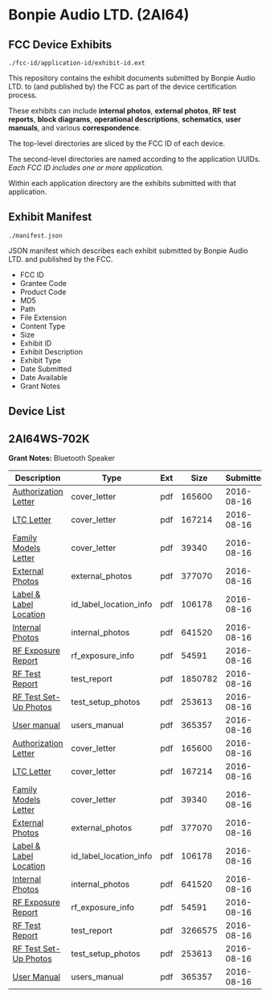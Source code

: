# Bonpie Audio LTD. (2AI64)
## FCC Device Exhibits

```
./fcc-id/application-id/exhibit-id.ext
```

This repository contains the exhibit documents submitted by Bonpie Audio LTD. to (and published by) the FCC as part of the device certification process.

These exhibits can include **internal photos**, **external photos**, **RF test reports**, **block diagrams**, **operational descriptions**, **schematics**, **user manuals**, and various **correspondence**.

The top-level directories are sliced by the FCC ID of each device.

The second-level directories are named according to the application UUIDs. *Each FCC ID includes one or more application.*

Within each application directory are the exhibits submitted with that application. 

## Exhibit Manifest

```
./manifest.json
```

JSON manifest which describes each exhibit submitted by Bonpie Audio LTD. and published by the FCC.

- FCC ID
- Grantee Code
- Product Code
- MD5
- Path
- File Extension
- Content Type
- Size
- Exhibit ID
- Exhibit Description
- Exhibit Type
- Date Submitted
- Date Available
- Grant Notes

## Device List
## 2AI64WS-702K
**Grant Notes:** Bluetooth Speaker

| Description | Type | Ext | Size | Submitted | Available |
| ----------- | ---- | --- | ---- | --------- | --------- |
| [Authorization Letter](2AI64WS-702K/0620eba1c4e3b35a2625ccff661c1a15/3099416.pdf) | cover_letter | pdf | 165600 | 2016-08-16 | 2016-08-16 |
| [LTC Letter](2AI64WS-702K/0620eba1c4e3b35a2625ccff661c1a15/3099417.pdf) | cover_letter | pdf | 167214 | 2016-08-16 | 2016-08-16 |
| [Family Models Letter](2AI64WS-702K/0620eba1c4e3b35a2625ccff661c1a15/3099418.pdf) | cover_letter | pdf | 39340 | 2016-08-16 | 2016-08-16 |
| [External Photos](2AI64WS-702K/0620eba1c4e3b35a2625ccff661c1a15/3099419.pdf) | external_photos | pdf | 377070 | 2016-08-16 | 2016-08-16 |
| [Label & Label Location](2AI64WS-702K/0620eba1c4e3b35a2625ccff661c1a15/3099420.pdf) | id_label_location_info | pdf | 106178 | 2016-08-16 | 2016-08-16 |
| [Internal Photos](2AI64WS-702K/0620eba1c4e3b35a2625ccff661c1a15/3099421.pdf) | internal_photos | pdf | 641520 | 2016-08-16 | 2016-08-16 |
| [RF Exposure Report](2AI64WS-702K/0620eba1c4e3b35a2625ccff661c1a15/3099423.pdf) | rf_exposure_info | pdf | 54591 | 2016-08-16 | 2016-08-16 |
| [RF Test Report](2AI64WS-702K/0620eba1c4e3b35a2625ccff661c1a15/3099425.pdf) | test_report | pdf | 1850782 | 2016-08-16 | 2016-08-16 |
| [RF Test Set-Up Photos](2AI64WS-702K/0620eba1c4e3b35a2625ccff661c1a15/3099426.pdf) | test_setup_photos | pdf | 253613 | 2016-08-16 | 2016-08-16 |
| [User manual](2AI64WS-702K/0620eba1c4e3b35a2625ccff661c1a15/3099427.pdf) | users_manual | pdf | 365357 | 2016-08-16 | 2016-08-16 |
| [Authorization Letter](2AI64WS-702K/b86d4a94ad1898cf6b5a1cd99c8f0849/3099416.pdf) | cover_letter | pdf | 165600 | 2016-08-16 | 2016-08-16 |
| [LTC Letter](2AI64WS-702K/b86d4a94ad1898cf6b5a1cd99c8f0849/3099417.pdf) | cover_letter | pdf | 167214 | 2016-08-16 | 2016-08-16 |
| [Family Models Letter](2AI64WS-702K/b86d4a94ad1898cf6b5a1cd99c8f0849/3099418.pdf) | cover_letter | pdf | 39340 | 2016-08-16 | 2016-08-16 |
| [External Photos](2AI64WS-702K/b86d4a94ad1898cf6b5a1cd99c8f0849/3099419.pdf) | external_photos | pdf | 377070 | 2016-08-16 | 2016-08-16 |
| [Label & Label Location](2AI64WS-702K/b86d4a94ad1898cf6b5a1cd99c8f0849/3099420.pdf) | id_label_location_info | pdf | 106178 | 2016-08-16 | 2016-08-16 |
| [Internal Photos](2AI64WS-702K/b86d4a94ad1898cf6b5a1cd99c8f0849/3099421.pdf) | internal_photos | pdf | 641520 | 2016-08-16 | 2016-08-16 |
| [RF Exposure Report](2AI64WS-702K/b86d4a94ad1898cf6b5a1cd99c8f0849/3099423.pdf) | rf_exposure_info | pdf | 54591 | 2016-08-16 | 2016-08-16 |
| [RF Test Report](2AI64WS-702K/b86d4a94ad1898cf6b5a1cd99c8f0849/3099452.pdf) | test_report | pdf | 3266575 | 2016-08-16 | 2016-08-16 |
| [RF Test Set-Up Photos](2AI64WS-702K/b86d4a94ad1898cf6b5a1cd99c8f0849/3099426.pdf) | test_setup_photos | pdf | 253613 | 2016-08-16 | 2016-08-16 |
| [User Manual](2AI64WS-702K/b86d4a94ad1898cf6b5a1cd99c8f0849/3099427.pdf) | users_manual | pdf | 365357 | 2016-08-16 | 2016-08-16 |
